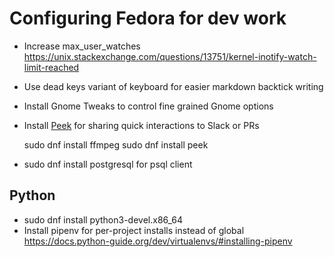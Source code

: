 # Configuring Fedora for dev work


* Increase max_user_watches https://unix.stackexchange.com/questions/13751/kernel-inotify-watch-limit-reached
* Use dead keys variant of keyboard for easier markdown backtick writing
* Install Gnome Tweaks to control fine grained Gnome options
* Install [Peek](https://github.com/phw/peek) for sharing quick interactions to Slack or PRs

    sudo dnf install ffmpeg
    sudo dnf install peek

* sudo dnf install postgresql for psql client


## Python

* sudo dnf install python3-devel.x86_64
* Install pipenv for per-project installs instead of global https://docs.python-guide.org/dev/virtualenvs/#installing-pipenv

